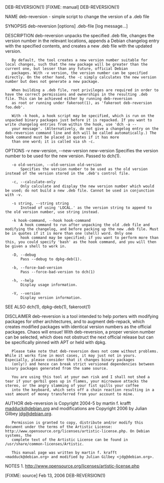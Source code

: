 DEB-REVERSION(1)                                                                             [FIXME: manual]                                                                             DEB-REVERSION(1)

NAME
       deb-reversion - simple script to change the version of a .deb file

SYNOPSIS
       deb-reversion [options] .deb-file [log message...]

DESCRIPTION
       deb-reversion unpacks the specified .deb file, changes the version number in the relevant locations, appends a Debian changelog entry with the specified contents, and creates a new .deb file
       with the updated version.

       By default, the tool creates a new version number suitable for local changes, such that the new package will be greater than the current one, but lesser than any future, official Debian
       packages. With -v version, the version number can be specified directly. On the other hand, the -c simply calculates the new version number but does not generate a new package.

       When building a .deb file, root privileges are required in order to have the correct permissions and ownerships in the resulting .deb file. This can be achieved either by running deb-reversion
       as root or running under fakeroot(1), as 'fakeroot deb-reversion foo.deb'.

       With -k hook, a hook script may be specified, which is run on the unpacked binary packages just before it is repacked. If you want to write changelog entries from within the hook, use 'dch -a --
       your message'. (Alternatively, do not give a changelog entry on the deb-reversion command line and dch will be called automatically.) The hook command must be placed in quotes if it has more
       than one word; it is called via sh -c.

OPTIONS
       -v new-version, --new-version new-version
           Specifies the version number to be used for the new version. Passed to dch(1).

       -o old-version, --old-version old-version
           Specifies the version number to be used as the old version instead of the version stored in the .deb's control file.

       -c, --calculate-only
           Only calculate and display the new version number which would be used; do not build a new .deb file. Cannot be used in conjunction with -v.

       -s string, --string string
           Instead of using 'LOCAL.' as the version string to append to the old version number, use string instead.

       -k hook-command, --hook hook-command
           A hook command to run after unpacking the old .deb file and modifying the changelog, and before packing up the new .deb file. Must be in quotes if it is more than one (shell) word. Only one
           hook command may be specified; if you want to perform more than this, you could specify 'bash' as the hook command, and you will then be given a shell to work in.

       -D, --debug
           Pass --debug to dpkg-deb(1).

       -b, --force-bad-version
           Pass --force-bad-version to dch(1)

       -h, --help
           Display usage information.

       -V, --version
           Display version information.

SEE ALSO
       dch(1), dpkg-deb(1), fakeroot(1)

DISCLAIMER
       deb-reversion is a tool intended to help porters with modifying packages for other architectures, and to augment deb-repack, which creates modified packages with identical version numbers as the
       official packages. Chaos will ensue! With deb-reversion, a proper version number can be selected, which does not obstruct the next official release but can be specifically pinned with APT or
       held with dpkg.

       Please take note that deb-reversion does not come without problems. While it works fine in most cases, it may just not in yours. Especially, please consider that it changes binary packages
       (only!) and hence can break strict versioned dependencies between binary packages generated from the same source.

       You are using this tool at your own risk and I shall not shed a tear if your gerbil goes up in flames, your microwave attacks the stereo, or the angry slamming of your fist spills your coffee
       into the keyboard, which sets off a chain reaction resulting in a vast amount of money transferred from your account to mine.

AUTHOR
       deb-reversion is Copyright 2004-5 by martin f. krafft <madduck@debian.org> and modifications are Copyright 2006 by Julian Gilbey <jdg@debian.org>.

       Permission is granted to copy, distribute and/or modify this document under the terms of the Artistic License: http://www.opensource.org/licenses/artistic-license.php. On Debian systems, the
       complete text of the Artistic License can be found in /usr/share/common-licenses/Artistic.

       This manual page was written by martin f. krafft <madduck@debian.org> and modified by Julian Gilbey <jdg@debian.org>.

NOTES
        1. http://www.opensource.org/licenses/artistic-license.php

[FIXME: source]                                                                                Feb 13, 2006                                                                              DEB-REVERSION(1)

